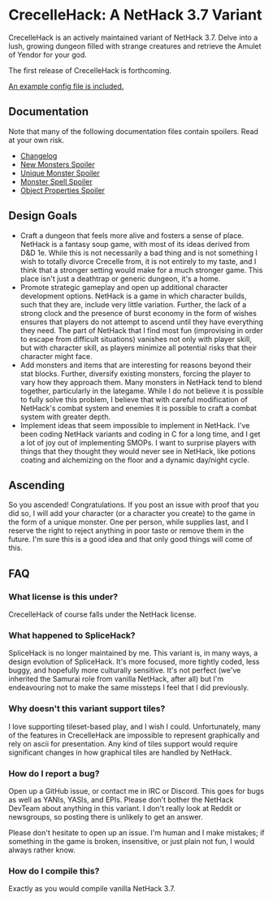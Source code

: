 # CrecelleHack: A NetHack 3.7 Variant

CrecelleHack is an actively maintained variant of NetHack 3.7. Delve into
a lush, growing dungeon filled with strange creatures and retrieve the
Amulet of Yendor for your god.

The first release of CrecelleHack is forthcoming.

[An example config file is included.](sys/windows/crecellehackrc.template)

## Documentation

Note that many of the following documentation files contain spoilers.
Read at your own risk.

- [Changelog](doc/variantfixes.md)
- [New Monsters Spoiler](doc/variantmonsters.md)
- [Unique Monster Spoiler](doc/variantuniques.md)
- [Monster Spell Spoiler](doc/variantspells.md)
- [Object Properties Spoiler](doc/variantprops.md)

## Design Goals

- Craft a dungeon that feels more alive and fosters a sense of place.
  NetHack is a fantasy soup game, with most of its ideas derived from
  D&D 1e. While this is not necessarily a bad thing and is not something
  I wish to totally divorce Crecelle from, it is not entirely to my
  taste, and I think that a stronger setting would make for a much stronger
  game. This place isn't just a deathtrap or generic dungeon, it's a home.
- Promote strategic gameplay and open up additional character development
  options. NetHack is a game in which character builds, such that they are,
  include very little variation. Further, the lack of a strong clock and
  the presence of burst economy in the form of wishes ensures that players
  do not attempt to ascend until they have everything they need. The part of
  NetHack that I find most fun (improvising in order to escape from difficult
  situations) vanishes not only with player skill, but with character skill,
  as players minimize all potential risks that their character might face.
- Add monsters and items that are interesting for reasons beyond their stat
  blocks. Further, diversify existing monsters, forcing the player to vary
  how they approach them. Many monsters in NetHack tend to blend together,
  particularly in the lategame. While I do not believe it is possible to
  fully solve this problem, I believe that with careful modification of
  NetHack's combat system and enemies it is possible to craft a combat
  system with greater depth.
- Implement ideas that seem impossible to implement in NetHack. I've been
  coding NetHack variants and coding in C for a long time, and I get a lot
  of joy out of implementing SMOPs. I want to surprise players with things
  that they thought they would never see in NetHack, like potions coating
  and alchemizing on the floor and a dynamic day/night cycle.

## Ascending

So you ascended! Congratulations. If you post an issue with proof that you
did so, I will add your character (or a character you create) to the game
in the form of a unique monster. One per person, while supplies last, and
I reserve the right to reject anything in poor taste or remove them in
the future. I'm sure this is a good idea and that only good things will
come of this.

## FAQ

### What license is this under?

CrecelleHack of course falls under the NetHack license.

### What happened to SpliceHack?

SpliceHack is no longer maintained by me. This variant is, in many ways,
a design evolution of SpliceHack. It's more focused, more tightly coded,
less buggy, and hopefully more culturally sensitive. It's not perfect
(we've inherited the Samurai role from vanilla NetHack, after all) but
I'm endeavouring not to make the same missteps I feel that I did previously.

### Why doesn't this variant support tiles?

I love supporting tileset-based play, and I wish I could. Unfortunately, many
of the features in CrecelleHack are impossible to represent graphically and
rely on ascii for presentation. Any kind of tiles support would require
significant changes in how graphical tiles are handled by NetHack.

### How do I report a bug?

Open up a GitHub issue, or contact me in IRC or Discord. This goes for bugs
as well as YANIs, YASIs, and EPIs. Please don't bother the NetHack DevTeam
about anything in this variant. I don't really look at Reddit or newsgroups,
so posting there is unlikely to get an answer.

Please don't hesitate to open up an issue. I'm human and I make mistakes; 
if something in the game is broken, insensitive, or just plain not fun, I would
always rather know.

### How do I compile this?

Exactly as you would compile vanilla NetHack 3.7.
